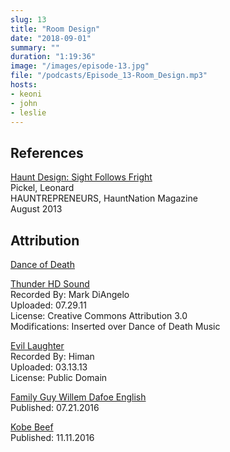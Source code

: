 ```yaml
---
slug: 13 
title: "Room Design"
date: "2018-09-01"
summary: ""
duration: "1:19:36"
image: "/images/episode-13.jpg"
file: "/podcasts/Episode_13-Room_Design.mp3"
hosts:
- keoni
- john
- leslie
---
```


## References

[Haunt Design: Sight Follows Fright](https://hauntrepreneurs.com/haunting-articles/getting-started/haunt-design-sight-follows-fright/haunt-design-sight-follows-fright/.)  
Pickel, Leonard  
HAUNTREPRENEURS, HauntNation Magazine  
August 2013

## Attribution

[Dance of Death](http://www.purple-planet.com/)

[Thunder HD Sound](http://soundbible.com/1913-Thunder-HD.html)  
Recorded By: Mark DiAngelo  
Uploaded: 07.29.11  
License: Creative Commons Attribution 3.0  
Modifications: Inserted over Dance of Death Music

[Evil Laughter](http://soundbible.com/2054-Evil-Laugh-Male-9.html)  
Recorded By: Himan  
Uploaded: 03.13.13  
License: Public Domain

[Family Guy Willem Dafoe English](www.youtube.com/watch?v=XcTomLFblzo)  
Published: 07.21.2016
 
[Kobe Beef](www.youtube.com/watch?v=DWCigmyOaUE)  
Published: 11.11.2016
